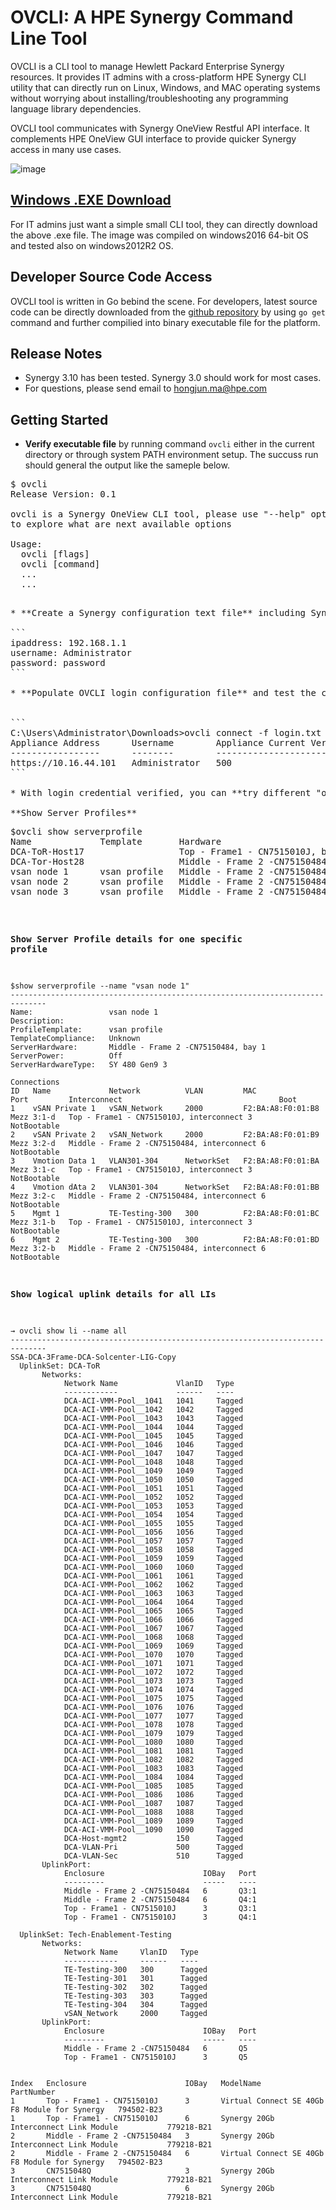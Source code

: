 # OVCLI: A HPE Synergy Command Line Tool

OVCLI is a CLI tool to manage Hewlett Packard Enterprise Synergy resources. It provides IT admins with a cross-platform HPE Synergy CLI utility that can directly run on Linux, Windows, and MAC operating systems without worrying about installing/troubleshooting any programming language library dependencies.

OVCLI tool communicates with Synergy OneView Restful API interface. It complements HPE OneView GUI interface to provide quicker Synergy access in many use cases.

![image](https://user-images.githubusercontent.com/14317124/31856927-38e2c82a-b684-11e7-9924-cc12d617914a.png)


## [**Windows .EXE Download**](https://github.com/hjma29/ovcliexe/blob/master/ovcli.exe?raw=true)
For IT admins just want a simple small CLI tool, they can directly download the above .exe file. The image was compiled on windows2016 64-bit OS and tested also on windows2012R2 OS.


## Developer Source Code Access

OVCLI tool is written in Go bebind the scene. For developers, latest source code can be directly downloaded from the [github repository](https://github.com/hjma29/ovcli) by using <code>go get</code> command and further compilied into binary executable file for the platform.

## Release Notes
* Synergy 3.10 has been tested. Synergy 3.0 should work for most cases. 
* For questions, please send email to <hongjun.ma@hpe.com>

## Getting Started
* **Verify executable file** by running command <code>ovcli</code> either in the current directory or through system PATH environment setup. The succuss run should general the output like the sameple below.
<pre>
$ ovcli
Release Version: 0.1

ovcli is a Synergy OneView CLI tool, please use "--help" option
to explore what are next available options

Usage:
  ovcli [flags]
  ovcli [command]
  ...
  ...
<pre>

* **Create a Synergy configuration text file** including Synergy Mgmt IP address/hostname, login username and password in the current directory. It's a very simple text file with the following three lines(please update with your corresponding login credentials)

```
ipaddress: 192.168.1.1
username: Administrator
password: password
```

* **Populate OVCLI login configuration file** and test the connection with HPE Synergy using the above file by running "ovcli connect -f <filname>". A successful Synergy connection should come back with the Synergy API version. "500" below shows Synergy is running OneView version 3.10. (Behind the scene, the ovcli will copy the file to a new file called "appliance-credential.yml" and verify the Synergy connection using the yaml file contents.)


```
C:\Users\Administrator\Downloads>ovcli connect -f login.txt
Appliance Address      Username        Appliance Current Version
-----------------      --------        -------------------------
https://10.16.44.101   Administrator   500
```

* With login credential verified, you can **try different "ovcli show"** commands like the following examples. "--help" or "-h" flag should give you help contexts for the commands.

**Show Server Profiles**
<pre>
$ovcli show serverprofile
Name             Template       Hardware                              Hardware Type
DCA-ToR-Host17                  Top - Frame1 - CN7515010J, bay 7      SY 480 Gen9 1
DCA-Tor-Host28                  Middle - Frame 2 -CN75150484, bay 8   SY 480 Gen9 1
vsan node 1      vsan profile   Middle - Frame 2 -CN75150484, bay 1   SY 480 Gen9 3
vsan node 2      vsan profile   Middle - Frame 2 -CN75150484, bay 4   SY 480 Gen9 3
vsan node 3      vsan profile   Middle - Frame 2 -CN75150484, bay 6   SY 480 Gen9 3
</pre>

**Show Server Profile details for one specific profile**
```
$show serverprofile --name "vsan node 1"
------------------------------------------------------------------------------
Name:                 vsan node 1
Description:
ProfileTemplate:      vsan profile
TemplateCompliance:   Unknown
ServerHardware:       Middle - Frame 2 -CN75150484, bay 1
ServerPower:          Off
ServerHardwareType:   SY 480 Gen9 3

Connections
ID   Name             Network          VLAN         MAC                 Port         Interconnect                                   Boot
1    vSAN Private 1   vSAN_Network     2000         F2:BA:A8:F0:01:B8   Mezz 3:1-d   Top - Frame1 - CN7515010J, interconnect 3      NotBootable
2    vSAN Private 2   vSAN_Network     2000         F2:BA:A8:F0:01:B9   Mezz 3:2-d   Middle - Frame 2 -CN75150484, interconnect 6   NotBootable
3    Vmotion Data 1   VLAN301-304      NetworkSet   F2:BA:A8:F0:01:BA   Mezz 3:1-c   Top - Frame1 - CN7515010J, interconnect 3      NotBootable
4    Vmotion dAta 2   VLAN301-304      NetworkSet   F2:BA:A8:F0:01:BB   Mezz 3:2-c   Middle - Frame 2 -CN75150484, interconnect 6   NotBootable
5    Mgmt 1           TE-Testing-300   300          F2:BA:A8:F0:01:BC   Mezz 3:1-b   Top - Frame1 - CN7515010J, interconnect 3      NotBootable
6    Mgmt 2           TE-Testing-300   300          F2:BA:A8:F0:01:BD   Mezz 3:2-b   Middle - Frame 2 -CN75150484, interconnect 6   NotBootable
```
**Show logical uplink details for all LIs**
```
→ ovcli show li --name all
------------------------------------------------------------------------------
SSA-DCA-3Frame-DCA-Solcenter-LIG-Copy
  UplinkSet: DCA-ToR
       Networks:
            Network Name             VlanID   Type
            ------------             ------   ----
            DCA-ACI-VMM-Pool__1041   1041     Tagged
            DCA-ACI-VMM-Pool__1042   1042     Tagged
            DCA-ACI-VMM-Pool__1043   1043     Tagged
            DCA-ACI-VMM-Pool__1044   1044     Tagged
            DCA-ACI-VMM-Pool__1045   1045     Tagged
            DCA-ACI-VMM-Pool__1046   1046     Tagged
            DCA-ACI-VMM-Pool__1047   1047     Tagged
            DCA-ACI-VMM-Pool__1048   1048     Tagged
            DCA-ACI-VMM-Pool__1049   1049     Tagged
            DCA-ACI-VMM-Pool__1050   1050     Tagged
            DCA-ACI-VMM-Pool__1051   1051     Tagged
            DCA-ACI-VMM-Pool__1052   1052     Tagged
            DCA-ACI-VMM-Pool__1053   1053     Tagged
            DCA-ACI-VMM-Pool__1054   1054     Tagged
            DCA-ACI-VMM-Pool__1055   1055     Tagged
            DCA-ACI-VMM-Pool__1056   1056     Tagged
            DCA-ACI-VMM-Pool__1057   1057     Tagged
            DCA-ACI-VMM-Pool__1058   1058     Tagged
            DCA-ACI-VMM-Pool__1059   1059     Tagged
            DCA-ACI-VMM-Pool__1060   1060     Tagged
            DCA-ACI-VMM-Pool__1061   1061     Tagged
            DCA-ACI-VMM-Pool__1062   1062     Tagged
            DCA-ACI-VMM-Pool__1063   1063     Tagged
            DCA-ACI-VMM-Pool__1064   1064     Tagged
            DCA-ACI-VMM-Pool__1065   1065     Tagged
            DCA-ACI-VMM-Pool__1066   1066     Tagged
            DCA-ACI-VMM-Pool__1067   1067     Tagged
            DCA-ACI-VMM-Pool__1068   1068     Tagged
            DCA-ACI-VMM-Pool__1069   1069     Tagged
            DCA-ACI-VMM-Pool__1070   1070     Tagged
            DCA-ACI-VMM-Pool__1071   1071     Tagged
            DCA-ACI-VMM-Pool__1072   1072     Tagged
            DCA-ACI-VMM-Pool__1073   1073     Tagged
            DCA-ACI-VMM-Pool__1074   1074     Tagged
            DCA-ACI-VMM-Pool__1075   1075     Tagged
            DCA-ACI-VMM-Pool__1076   1076     Tagged
            DCA-ACI-VMM-Pool__1077   1077     Tagged
            DCA-ACI-VMM-Pool__1078   1078     Tagged
            DCA-ACI-VMM-Pool__1079   1079     Tagged
            DCA-ACI-VMM-Pool__1080   1080     Tagged
            DCA-ACI-VMM-Pool__1081   1081     Tagged
            DCA-ACI-VMM-Pool__1082   1082     Tagged
            DCA-ACI-VMM-Pool__1083   1083     Tagged
            DCA-ACI-VMM-Pool__1084   1084     Tagged
            DCA-ACI-VMM-Pool__1085   1085     Tagged
            DCA-ACI-VMM-Pool__1086   1086     Tagged
            DCA-ACI-VMM-Pool__1087   1087     Tagged
            DCA-ACI-VMM-Pool__1088   1088     Tagged
            DCA-ACI-VMM-Pool__1089   1089     Tagged
            DCA-ACI-VMM-Pool__1090   1090     Tagged
            DCA-Host-mgmt2           150      Tagged
            DCA-VLAN-Pri             500      Tagged
            DCA-VLAN-Sec             510      Tagged
       UplinkPort:
            Enclosure                      IOBay   Port
            ---------                      -----   ----
            Middle - Frame 2 -CN75150484   6       Q3:1
            Middle - Frame 2 -CN75150484   6       Q4:1
            Top - Frame1 - CN7515010J      3       Q3:1
            Top - Frame1 - CN7515010J      3       Q4:1

  UplinkSet: Tech-Enablement-Testing
       Networks:
            Network Name     VlanID   Type
            ------------     ------   ----
            TE-Testing-300   300      Tagged
            TE-Testing-301   301      Tagged
            TE-Testing-302   302      Tagged
            TE-Testing-303   303      Tagged
            TE-Testing-304   304      Tagged
            vSAN_Network     2000     Tagged
       UplinkPort:
            Enclosure                      IOBay   Port
            ---------                      -----   ----
            Middle - Frame 2 -CN75150484   6       Q5
            Top - Frame1 - CN7515010J      3       Q5


Index   Enclosure                      IOBay   ModelName                                       PartNumber
1       Top - Frame1 - CN7515010J      3       Virtual Connect SE 40Gb F8 Module for Synergy   794502-B23
1       Top - Frame1 - CN7515010J      6       Synergy 20Gb Interconnect Link Module           779218-B21
2       Middle - Frame 2 -CN75150484   3       Synergy 20Gb Interconnect Link Module           779218-B21
2       Middle - Frame 2 -CN75150484   6       Virtual Connect SE 40Gb F8 Module for Synergy   794502-B23
3       CN7515048Q                     3       Synergy 20Gb Interconnect Link Module           779218-B21
3       CN7515048Q                     6       Synergy 20Gb Interconnect Link Module           779218-B21
```